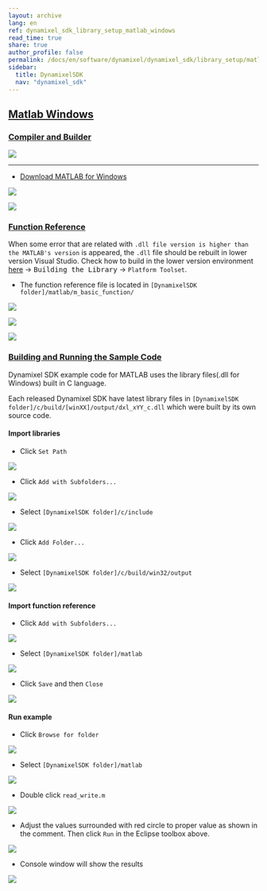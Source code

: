 ```yaml
---
layout: archive
lang: en
ref: dynamixel_sdk_library_setup_matlab_windows
read_time: true
share: true
author_profile: false
permalink: /docs/en/software/dynamixel/dynamixel_sdk/library_setup/matlab_windows/
sidebar:
  title: DynamixelSDK
  nav: "dynamixel_sdk"
---
```


<div style="counter-reset: h2 13"></div>
<div style="counter-reset: h1 2"></div>

## [Matlab Windows](#matlab-windows)


### [Compiler and Builder](#compiler-and-builder)

![](/assets/images/sw/sdk/dynamixel_sdk/library_setup/matlab/matlab.png)

------------------------------------------------------------------------------------

* [Download MATLAB for Windows](http://www.mathworks.com/index.html?s_tid=gn_loc_drop)

![](/assets/images/sw/sdk/dynamixel_sdk/library_setup/matlab/windows/library_file/a1.png)

![](/assets/images/sw/sdk/dynamixel_sdk/library_setup/matlab/windows/library_file/a2.png)

### [Function Reference](#function-reference)

When some error that are related with `.dll file version is higher than the MATLAB's version` is appeared, the `.dll` file should be rebuilt in lower version Visual Studio. Check how to build in the lower version environment [here](/docs/en/software/dynamixel/dynamixel_sdk/library_setup/labview_windows/#labview-windows) → <kbd>Building the Library</kbd> → `Platform Toolset`. 

* The function reference file is located in `[DynamixelSDK folder]/matlab/m_basic_function/`

![](/assets/images/sw/sdk/dynamixel_sdk/library_setup/matlab/windows/library_file/2.png)

![](/assets/images/sw/sdk/dynamixel_sdk/library_setup/matlab/windows/library_file/3.png)

![](/assets/images/sw/sdk/dynamixel_sdk/library_setup/matlab/windows/library_file/1.png)


### [Building and Running the Sample Code](#building-and-running-the-sample-code)

Dynamixel SDK example code for MATLAB uses the library files(.dll for Windows) built in C language.

Each released Dynamixel SDK have latest library files in `[DynamixelSDK folder]/c/build/[winXX]/output/dxl_xYY_c.dll` which were built by its own source code.

#### Import libraries

* Click `Set Path`

![](/assets/images/sw/sdk/dynamixel_sdk/library_setup/matlab/windows/sample_code/1.png)

* Click `Add with Subfolders...`

![](/assets/images/sw/sdk/dynamixel_sdk/library_setup/matlab/windows/sample_code/2.png)

* Select `[DynamixelSDK folder]/c/include`

![](/assets/images/sw/sdk/dynamixel_sdk/library_setup/matlab/windows/sample_code/3.png)

* Click `Add Folder...`

![](/assets/images/sw/sdk/dynamixel_sdk/library_setup/matlab/windows/sample_code/4.png)

* Select `[DynamixelSDK folder]/c/build/win32/output`

![](/assets/images/sw/sdk/dynamixel_sdk/library_setup/matlab/windows/sample_code/5.png)


#### Import function reference

* Click `Add with Subfolders...`

![](/assets/images/sw/sdk/dynamixel_sdk/library_setup/matlab/windows/sample_code/6.png)

* Select `[DynamixelSDK folder]/matlab`

![](/assets/images/sw/sdk/dynamixel_sdk/library_setup/matlab/windows/sample_code/7.png)

* Click `Save` and then `Close`

![](/assets/images/sw/sdk/dynamixel_sdk/library_setup/matlab/windows/sample_code/8.png)


#### Run example

* Click `Browse for folder`

![](/assets/images/sw/sdk/dynamixel_sdk/library_setup/matlab/windows/sample_code/9.png)

* Select `[DynamixelSDK folder]/matlab`

![](/assets/images/sw/sdk/dynamixel_sdk/library_setup/matlab/windows/sample_code/10.png)

* Double click `read_write.m`

![](/assets/images/sw/sdk/dynamixel_sdk/library_setup/matlab/windows/sample_code/11.png)

* Adjust the values surrounded with red circle to proper value as shown in the comment. Then click `Run` in the Eclipse toolbox above. 

![](/assets/images/sw/sdk/dynamixel_sdk/library_setup/matlab/windows/sample_code/13.png)

* Console window will show the results 

![](/assets/images/sw/sdk/dynamixel_sdk/library_setup/matlab/windows/sample_code/14.png)
